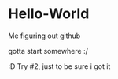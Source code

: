 # Hello-World
Me figuring out github 

gotta start somewhere :/ 




:D
Try #2, just to be sure i got it
